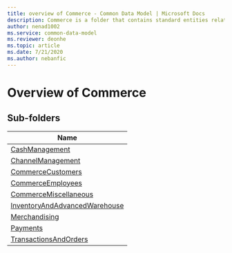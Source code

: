 ```yaml
---
title: overview of Commerce - Common Data Model | Microsoft Docs
description: Commerce is a folder that contains standard entities related to the Common Data Model.
author: nenad1002
ms.service: common-data-model
ms.reviewer: deonhe
ms.topic: article
ms.date: 7/21/2020
ms.author: nebanfic
---
```


# Overview of Commerce


## Sub-folders

|Name|
|---|
|[CashManagement](CashManagement/overview.md)|
|[ChannelManagement](ChannelManagement/overview.md)|
|[CommerceCustomers](CommerceCustomers/overview.md)|
|[CommerceEmployees](CommerceEmployees/overview.md)|
|[CommerceMiscellaneous](CommerceMiscellaneous/overview.md)|
|[InventoryAndAdvancedWarehouse](InventoryAndAdvancedWarehouse/overview.md)|
|[Merchandising](Merchandising/overview.md)|
|[Payments](Payments/overview.md)|
|[TransactionsAndOrders](TransactionsAndOrders/overview.md)|



